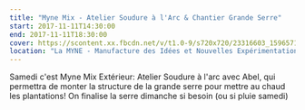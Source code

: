 ```yaml
---
title: "Myne Mix - Atelier Soudure à l'Arc & Chantier Grande Serre"
start: 2017-11-11T14:30:00
end: 2017-11-11T18:30:00
cover: https://scontent.xx.fbcdn.net/v/t1.0-9/s720x720/23316603_1596571370403323_351878779815449221_n.jpg?oh=1ed6c06ba7891f1fbc44b11c39ac16a0&oe=5B4C5C47
location: "La MYNE - Manufacture des Idées et Nouvelles Expérimentations, 1 rue du Luizet, Villeurbanne, 69100"
---
```

 Samedi c'est Myne Mix Extérieur:
Atelier Soudure à l'arc avec Abel, qui permettra de monter la structure de la grande serre pour mettre au chaud les plantations!
On finalise la serre dimanche si besoin (ou si pluie samedi)
